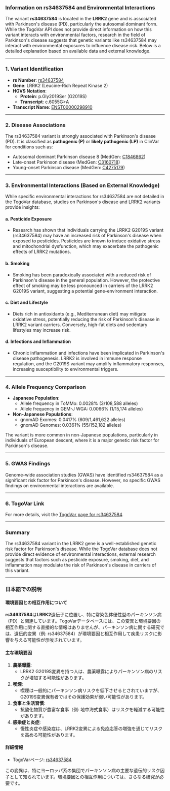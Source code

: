### Information on rs34637584 and Environmental Interactions

The variant **rs34637584** is located in the **LRRK2** gene and is associated with Parkinson's disease (PD), particularly the autosomal dominant form. While the TogoVar API does not provide direct information on how this variant interacts with environmental factors, research in the field of Parkinson's disease suggests that genetic variants like rs34637584 may interact with environmental exposures to influence disease risk. Below is a detailed explanation based on available data and external knowledge.

---

### 1. Variant Identification
- **rs Number**: [rs34637584](https://identifiers.org/dbsnp/rs34637584)
- **Gene**: LRRK2 (Leucine-Rich Repeat Kinase 2)
- **HGVS Notation**: 
  - **Protein**: p.Gly2019Ser (G2019S)
  - **Transcript**: c.6055G>A
- **Transcript Name**: [ENST00000298910](https://www.ensembl.org/Homo_sapiens/Transcript/Summary?db=core;t=ENST00000298910)

---

### 2. Disease Associations
The rs34637584 variant is strongly associated with Parkinson's disease (PD). It is classified as **pathogenic (P)** or **likely pathogenic (LP)** in ClinVar for conditions such as:
- Autosomal dominant Parkinson disease 8 (MedGen: [C1846862](https://www.ncbi.nlm.nih.gov/medgen/C1846862))
- Late-onset Parkinson disease (MedGen: [C3160718](https://www.ncbi.nlm.nih.gov/medgen/C3160718))
- Young-onset Parkinson disease (MedGen: [C4275179](https://www.ncbi.nlm.nih.gov/medgen/C4275179))

---

### 3. Environmental Interactions (Based on External Knowledge)
While specific environmental interactions for rs34637584 are not detailed in the TogoVar database, studies on Parkinson's disease and LRRK2 variants provide insights:

#### a. **Pesticide Exposure**
- Research has shown that individuals carrying the LRRK2 G2019S variant (rs34637584) may have an increased risk of Parkinson's disease when exposed to pesticides. Pesticides are known to induce oxidative stress and mitochondrial dysfunction, which may exacerbate the pathogenic effects of LRRK2 mutations.

#### b. **Smoking**
- Smoking has been paradoxically associated with a reduced risk of Parkinson's disease in the general population. However, the protective effect of smoking may be less pronounced in carriers of the LRRK2 G2019S variant, suggesting a potential gene-environment interaction.

#### c. **Diet and Lifestyle**
- Diets rich in antioxidants (e.g., Mediterranean diet) may mitigate oxidative stress, potentially reducing the risk of Parkinson's disease in LRRK2 variant carriers. Conversely, high-fat diets and sedentary lifestyles may increase risk.

#### d. **Infections and Inflammation**
- Chronic inflammation and infections have been implicated in Parkinson's disease pathogenesis. LRRK2 is involved in immune response regulation, and the G2019S variant may amplify inflammatory responses, increasing susceptibility to environmental triggers.

---

### 4. Allele Frequency Comparison
- **Japanese Population**: 
  - Allele frequency in ToMMo: 0.0028% (3/108,588 alleles)
  - Allele frequency in GEM-J WGA: 0.0066% (1/15,174 alleles)
- **Non-Japanese Populations**:
  - gnomAD Exomes: 0.0417% (609/1,461,622 alleles)
  - gnomAD Genomes: 0.0361% (55/152,182 alleles)

The variant is more common in non-Japanese populations, particularly in individuals of European descent, where it is a major genetic risk factor for Parkinson's disease.

---

### 5. GWAS Findings
Genome-wide association studies (GWAS) have identified rs34637584 as a significant risk factor for Parkinson's disease. However, no specific GWAS findings on environmental interactions are available.

---

### 6. TogoVar Link
For more details, visit the [TogoVar page for rs34637584](https://togovar.org/variant/tgv45580587).

---

### Summary
The rs34637584 variant in the LRRK2 gene is a well-established genetic risk factor for Parkinson's disease. While the TogoVar database does not provide direct evidence of environmental interactions, external research suggests that factors such as pesticide exposure, smoking, diet, and inflammation may modulate the risk of Parkinson's disease in carriers of this variant.

---

### 日本語での説明

#### 環境要因との相互作用について
**rs34637584**は**LRRK2**遺伝子に位置し、特に常染色体優性型のパーキンソン病（PD）と関連しています。TogoVarデータベースには、この変異と環境要因の相互作用に関する直接的な情報はありませんが、パーキンソン病に関する研究では、遺伝的変異（例: rs34637584）が環境要因と相互作用して疾患リスクに影響を与える可能性が示唆されています。

#### 主な環境要因
1. **農薬曝露**:
   - LRRK2 G2019S変異を持つ人は、農薬曝露によりパーキンソン病のリスクが増加する可能性があります。
2. **喫煙**:
   - 喫煙は一般的にパーキンソン病リスクを低下させるとされていますが、G2019S変異保有者ではその保護効果が弱い可能性があります。
3. **食事と生活習慣**:
   - 抗酸化物質が豊富な食事（例: 地中海式食事）はリスクを軽減する可能性があります。
4. **感染症と炎症**:
   - 慢性炎症や感染症は、LRRK2変異による免疫応答の増強を通じてリスクを高める可能性があります。

#### 詳細情報
- TogoVarページ: [rs34637584](https://togovar.org/variant/tgv45580587)

この変異は、特にヨーロッパ系の集団でパーキンソン病の主要な遺伝的リスク因子として知られています。環境要因との相互作用については、さらなる研究が必要です。